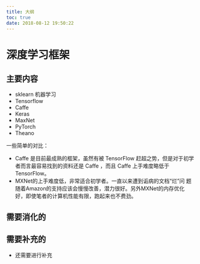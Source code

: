 ```yaml
---
title: 大纲
toc: true
date: 2018-08-12 19:50:22
---
```


# 深度学习框架


## 主要内容

- sklearn    机器学习
- Tensorflow
- Caffe
- Keras
- MaxNet
- PyTorch
- Theano


一些简单的对比：

- Caffe 是目前最成熟的框架，虽然有被 TensorFlow 赶超之势，但是对于初学 者而言最容易找到的资料还是 Caffe ，而且 Caffe 上手难度略低于 TensorFlow。
- MXNet的上手难度低，非常适合初学者。一直以来遭到诟病的文档“烂”问 题随着Amazon的支持应该会慢慢改善，潜力很好。另外MXNet的内存优化 好，即使笔者的计算机性能有限，跑起来也不费劲。


## 需要消化的




## 需要补充的

- 还需要进行补充
